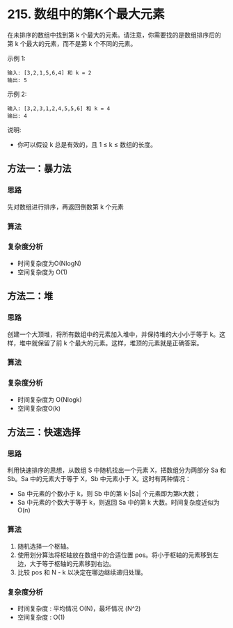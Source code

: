 # 215. 数组中的第K个最大元素
在未排序的数组中找到第 k 个最大的元素。请注意，你需要找的是数组排序后的第 k 个最大的元素，而不是第 k 个不同的元素。

示例 1:
```
输入: [3,2,1,5,6,4] 和 k = 2
输出: 5
```
示例 2:
```
输入: [3,2,3,1,2,4,5,5,6] 和 k = 4
输出: 4
```
说明:
* 你可以假设 k 总是有效的，且 1 ≤ k ≤ 数组的长度。
## 方法一：暴力法
### 思路
先对数组进行排序，再返回倒数第 k 个元素
### 算法
### 复杂度分析
* 时间复杂度为O(NlogN)
* 空间复杂度为 O(1)
## 方法二：堆
### 思路
创建一个大顶堆，将所有数组中的元素加入堆中，并保持堆的大小小于等于 k。这样，堆中就保留了前 k 个最大的元素。这样，堆顶的元素就是正确答案。
### 算法
### 复杂度分析
* 时间复杂度为 O(Nlogk)
* 空间复杂度O(k) 
## 方法三：快速选择
### 思路

利用快速排序的思想，从数组 S 中随机找出一个元素 X，把数组分为两部分 Sa 和 Sb。Sa 中的元素大于等于 X，Sb 中元素小于 X。这时有两种情况：

- Sa 中元素的个数小于 k，则 Sb 中的第 k-|Sa| 个元素即为第k大数；
- Sa 中元素的个数大于等于 k，则返回 Sa 中的第 k 大数。时间复杂度近似为 O(n)
### 算法
1. 随机选择一个枢轴。
2. 使用划分算法将枢轴放在数组中的合适位置 pos。将小于枢轴的元素移到左边，大于等于枢轴的元素移到右边。
3. 比较 pos 和 N - k 以决定在哪边继续递归处理。

### 复杂度分析
* 时间复杂度 : 平均情况 O(N)，最坏情况 (N^2)
* 空间复杂度 : O(1)